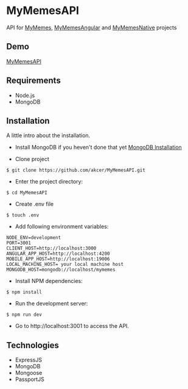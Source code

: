 # MyMemesAPI

API for [MyMemes](https://github.com/akcer/MyMemes), [MyMemesAngular](https://github.com/akcer/MyMemesAnglar) and [MyMemesNative](https://github.com/akcer/MyMemesNative) projects

## Demo

[MyMemesAPI](https://radiant-lowlands-32082.herokuapp.com/memes)

## Requirements

- Node.js
- MongoDB

## Installation

A little intro about the installation.

- Install MongoDB if you heven't done that yet
  [MongoDB Installation](https://docs.mongodb.com/manual/installation/)

- Clone project

```
$ git clone https://github.com/akcer/MyMemesAPI.git
```

- Enter the project directory:

```
$ cd MyMemesAPI
```

- Create .env file

```
$ touch .env
```

- Add following environment variables:

```
NODE_ENV=development
PORT=3001
CLIENT_HOST=http://localhost:3000
ANGULAR_APP_HOST=http://localhost:4200
MOBILE_APP_HOST=http://localhost:19006
LOCAL_MACHINE_HOST= your local machine host
MONGODB_HOST=mongodb://localhost/mymemes
```

- Install NPM dependencies:

```
$ npm install
```

- Run the development server:

```
$ npm run dev
```

- Go to http://localhost:3001 to access the API.

## Technologies

- ExpressJS
- MongoDB
- Mongoose
- PassportJS
